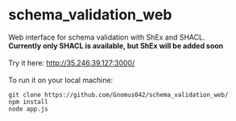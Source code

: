 # schema_validation_web
Web interface for schema validation with ShEx and SHACL. </br>
**Currently only SHACL is available, but ShEx will be added soon** </br></br>
Try it here: http://35.246.39.127:3000/ </br></br>
To run it on your local machine:
```
git clone https://github.com/Gnomus042/schema_validation_web/
npm install
node app.js
```
